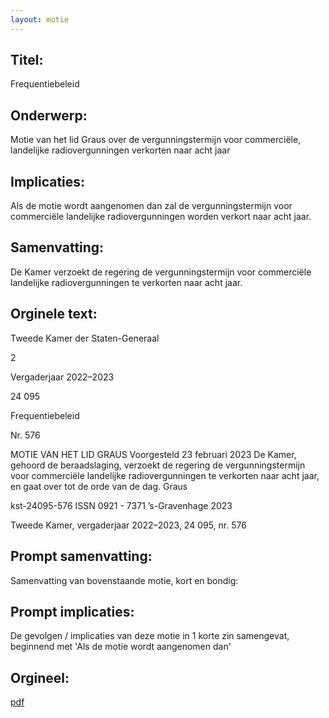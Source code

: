 ```yaml
---
layout: motie
---
```

## Titel:
Frequentiebeleid
## Onderwerp:
Motie van het lid Graus over de vergunningstermijn voor commerciële, landelijke radiovergunningen verkorten naar acht jaar
## Implicaties:

Als de motie wordt aangenomen dan zal de vergunningstermijn voor commerciële landelijke radiovergunningen worden verkort naar acht jaar.
## Samenvatting:

De Kamer verzoekt de regering de vergunningstermijn voor commerciële landelijke radiovergunningen te verkorten naar acht jaar.
## Orginele text:


Tweede Kamer der Staten-Generaal

2

Vergaderjaar 2022–2023

24 095

Frequentiebeleid

Nr. 576

MOTIE VAN HET LID GRAUS
Voorgesteld 23 februari 2023
De Kamer,
gehoord de beraadslaging,
verzoekt de regering de vergunningstermijn voor commerciële landelijke
radiovergunningen te verkorten naar acht jaar,
en gaat over tot de orde van de dag.
Graus

kst-24095-576
ISSN 0921 - 7371
’s-Gravenhage 2023

Tweede Kamer, vergaderjaar 2022–2023, 24 095, nr. 576


## Prompt samenvatting:
Samenvatting van bovenstaande motie, kort en bondig:


## Prompt implicaties:
De gevolgen / implicaties van deze motie in 1 korte zin samengevat, beginnend met 'Als de motie wordt aangenomen dan' 

## Orgineel:
[pdf](https://gegevensmagazijn.tweedekamer.nl/OData/v4/2.0/Document(68bd647c-9a80-4115-a983-beace8e51b04)/resource)
